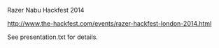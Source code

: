 Razer Nabu Hackfest 2014

http://www.the-hackfest.com/events/razer-hackfest-london-2014.html

See presentation.txt for details.

